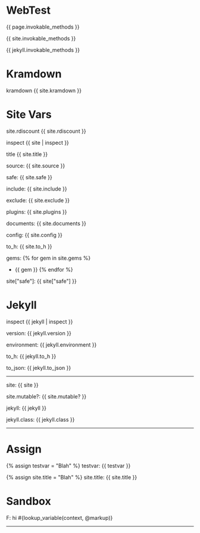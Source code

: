 # WebTest

{{ page.invokable_methods }}

{{ site.invokable_methods }}

{{ jekyll.invokable_methods }}

# Kramdown

kramdown {{ site.kramdown }}

# Site Vars

site.rdiscount {{ site.rdiscount }}

inspect {{ site | inspect }}

title {{ site.title }}

source: {{ site.source }}

safe: {{ site.safe }}

include: {{ site.include }}

exclude: {{ site.exclude }}

plugins: {{ site.plugins }}

documents: {{ site.documents }}

config: {{ site.config }}

to_h: {{ site.to_h }}

gems: {% for gem in site.gems %}
* {{ gem }}
{% endfor %}

site["safe"]: {{ site["safe"] }}

# Jekyll

inspect {{ jekyll | inspect }}

version: {{ jekyll.version }}

environment: {{ jekyll.environment }}

to_h: {{ jekyll.to_h }}

to_json: {{ jekyll.to_json }}

---

site: {{ site }}

site.mutable?: {{ site.mutable? }}

jekyll: {{ jekyll }}

jekyll.class: {{ jekyll.class }}

---

# Assign
{% assign testvar = "Blah" %}
testvar: {{ testvar }}

{% assign site.title = "Blah" %}
site.title: {{ site.title }}


# Sandbox

F: hi #{lookup_variable(context, @markup)}


---
